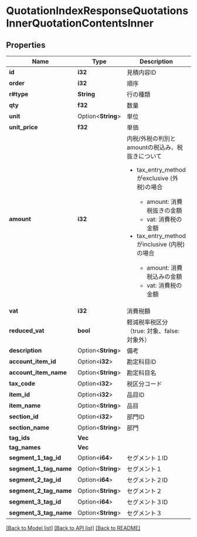 # QuotationIndexResponseQuotationsInnerQuotationContentsInner

## Properties

Name | Type | Description | Notes
------------ | ------------- | ------------- | -------------
**id** | **i32** | 見積内容ID | 
**order** | **i32** | 順序 | 
**r#type** | **String** | 行の種類 | 
**qty** | **f32** | 数量 | 
**unit** | Option<**String**> | 単位 | 
**unit_price** | **f32** | 単価 | 
**amount** | **i32** | 内税/外税の判別とamountの税込み、税抜きについて <ul> <li>tax_entry_methodがexclusive (外税)の場合</li> <ul> <li>amount: 消費税抜きの金額</li> <li>vat: 消費税の金額</li> </ul> <li>tax_entry_methodがinclusive (内税)の場合</li> <ul> <li>amount: 消費税込みの金額</li> <li>vat: 消費税の金額</li> </ul> </ul>  | 
**vat** | **i32** | 消費税額 | 
**reduced_vat** | **bool** | 軽減税率税区分（true: 対象、false: 対象外） | 
**description** | Option<**String**> | 備考 | 
**account_item_id** | Option<**i32**> | 勘定科目ID | 
**account_item_name** | Option<**String**> | 勘定科目名 | 
**tax_code** | Option<**i32**> | 税区分コード | 
**item_id** | Option<**i32**> | 品目ID | 
**item_name** | Option<**String**> | 品目 | 
**section_id** | Option<**i32**> | 部門ID | 
**section_name** | Option<**String**> | 部門 | 
**tag_ids** | **Vec<i32>** |  | 
**tag_names** | **Vec<String>** |  | 
**segment_1_tag_id** | Option<**i64**> | セグメント１ID | [optional]
**segment_1_tag_name** | Option<**String**> | セグメント１ | [optional]
**segment_2_tag_id** | Option<**i64**> | セグメント２ID | [optional]
**segment_2_tag_name** | Option<**String**> | セグメント２ | [optional]
**segment_3_tag_id** | Option<**i64**> | セグメント３ID | [optional]
**segment_3_tag_name** | Option<**String**> | セグメント３ | [optional]

[[Back to Model list]](../README.md#documentation-for-models) [[Back to API list]](../README.md#documentation-for-api-endpoints) [[Back to README]](../README.md)


